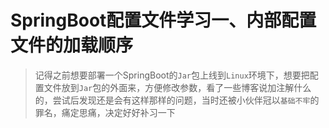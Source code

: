# SpringBoot配置文件学习一、内部配置文件的加载顺序

>记得之前想要部署一个SpringBoot的`Jar`包上线到`Linux`环境下，想要把配置文件放到`Jar`包的外面来，方便修改参数，看了一些博客说加注解什么的，尝试后发现还是会有这样那样的问题，当时还被小伙伴冠以`基础不牢`的罪名，痛定思痛，决定好好补习一下

